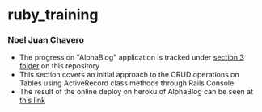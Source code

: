 # ruby_training

### Noel Juan Chavero

* The progress on "AlphaBlog" application is tracked under [section 3 folder](../section_3_exercises/rails_6_projects/alpha_blog/) on this repository
* This section covers an initial approach to the CRUD operations on Tables using ActiveRecord class methods through Rails Console
* The result of the online deploy on heroku of AlphaBlog can be seen at [this link](http://alpha-blog-noel.herokuapp.com)
